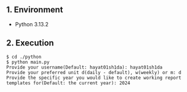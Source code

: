 ## 1. Environment

- Python 3.13.2

## 2. Execution

```command
$ cd ./python
$ python main.py 
Provide your username(Default: hayat01sh1da): hayat01sh1da
Provide your preferred unit d(daily - default), w(weekly) or m: d
Provide the specific year you would like to create working report templates for(Default: the current year): 2024
```
